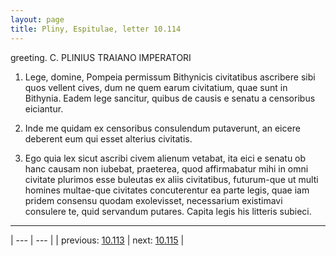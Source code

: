 ```yaml
---
layout: page
title: Pliny, Espitulae, letter 10.114
---
```


greeting. C. PLINIUS TRAIANO IMPERATORI



1. Lege, domine, Pompeia permissum Bithynicis civitatibus ascribere sibi quos vellent cives, dum ne quem earum civitatium, quae sunt in Bithynia. Eadem lege sancitur, quibus de causis e senatu a censoribus eiciantur.



2. Inde me quidam ex censoribus consulendum putaverunt, an eicere deberent eum qui esset alterius civitatis.



3. Ego quia lex sicut ascribi civem alienum vetabat, ita eici e senatu ob hanc causam non iubebat, praeterea, quod affirmabatur mihi in omni civitate plurimos esse buleutas ex aliis civitatibus, futurum-que ut multi homines multae-que civitates concuterentur ea parte legis, quae iam pridem consensu quodam exolevisset, necessarium existimavi consulere te, quid servandum putares. Capita legis his litteris subieci.



---

| --- | --- |
| previous: [10.113](../10.113/) | next: [10.115](../10.115/) |